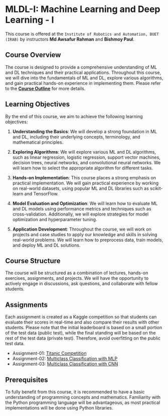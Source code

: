 # MLDL-I: Machine Learning and Deep Learning - I

<p>This course is offered at the <code>Institute of Robotics and Automation, BUET (IRAB)</code> by instructors <strong>Md Awsafur Rahman</strong> and <strong>Bishmoy Paul</strong>.</p>


## Course Overview

The course is designed to provide a comprehensive understanding of ML and DL techniques and their practical applications. Throughout this course, we will dive into the fundamentals of ML and DL, explore various algorithms, and gain practical hands-on experience in implementing them. Please refer to the **[Course Outline](course_outline.pdf)** for more details.

## Learning Objectives

By the end of this course, we aim to achieve the following learning objectives:

1. **Understanding the Basics**: We will develop a strong foundation in ML and DL, including their underlying concepts, terminology, and mathematical principles.

2. **Exploring Algorithms**: We will explore various ML and DL algorithms, such as linear regression, logistic regression, support vector machines, decision trees, neural networks, and convolutional neural networks. We will learn how to select the appropriate algorithm for different tasks.

3. **Hands-on Implementation**: This course places a strong emphasis on practical implementation. We will gain practical experience by working on real-world datasets, using popular ML and DL libraries such as scikit-learn and TensorFlow.

4. **Model Evaluation and Optimization**: We will learn how to evaluate ML and DL models using performance metrics and techniques such as cross-validation. Additionally, we will explore strategies for model optimization and hyperparameter tuning.

5. **Application Development**: Throughout the course, we will work on projects and case studies to apply our knowledge and skills in solving real-world problems. We will learn how to preprocess data, train models, and deploy ML and DL solutions.

## Course Structure

The course will be structured as a combination of lectures, hands-on exercises, assignments, and projects. We will have the opportunity to actively engage in discussions, ask questions, and collaborate with fellow students.

## Assignments

Each assignment is created as a Kaggle competition so that students can evaluate their scores in real-time and also compare their results with other students. Please note that the initial leaderboard is based on a small portion of the test data (public test), while the final standing will be based on the rest of the test data (private test). Therefore, avoid overfitting on the public test data.

* Assignment-01: [Titanic Competition](https://www.kaggle.com/competitions/titanic)
* Assignment-02: [Multiclass Classification with MLP](https://www.kaggle.com/competitions/mldl-i-assignment-02)
* Assignment-03: [Multiclass Classification with CNN](https://www.kaggle.com/competitions/mldl-i-assignment-03)

## Prerequisites

To fully benefit from this course, it is recommended to have a basic understanding of programming concepts and mathematics. Familiarity with the Python programming language will be advantageous, as most practical implementations will be done using Python libraries.
